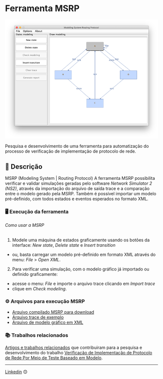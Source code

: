 # Ferramenta MSRP

![msrp](img/msrp-tool.png)

Pesquisa e desenvolvimento de uma ferramenta para automatização do processo de verificação de implementação de protocolo de rede.

## 🚀 Descrição

MSRP (Modeling System | Routing Protocol)
A ferramenta MSRP possibilita verificar e validar simulações geradas pelo software *Network Simulator 2 (NS2)*, através da importação do arquivo de saída trace e a comparação entre o modelo gerado pela MSRP. Também é possível importar um modelo pré-definido, com todos estados e eventos esperados no formato XML.

### 🖥 Execução da ferramenta

###### Como usar a MSRP
 
1. Modele uma máquina de estados graficamente usando os botões da interface: *New state*, *Delete state* e *Insert transition*
 - ou, basta carregar um modelo pré-definido em formato XML através do menu: *File* > *Open XML*.

2. Para verificar uma simulação, com o modelo gráfico já importado ou definido graficamente: 
 - acesse o menu: *File* e importe o arquivo trace clicando em *Import trace*
 - clique em *Check modeling*.

 ### ⚙️ Arquivos para execução MSRP

 - [Arquivo compilado MSRP para download](/Executable-and-files-MSRP/MSRP.jar.zip)
 - [Arquivo trace de exemplo](/Executable-and-files-MSRP/Trace%20File/)
 - [Arquivo de modelo gráfico em XML](/Executable-and-files-MSRP/XML%20Final%20State%20Machine/)

 ### 📚 Trabalhos relacionados

 [Artigos e trabalhos relacionados](/Related-works) que contribuiram para a pesquisa e desenvolvimento do trabalho [Verificação de Implementação de Protocolo de Rede Por Meio de Teste Baseado em Modelo](/Verifica%C3%A7%C3%A3o-de-Implementa%C3%A7%C3%A3o-de-Protocolo-de-Rede-por-Meio-de-Teste-Baseado-em-Modelo.pdf).

---
[Linkedin](https://www.linkedin.com/in/wellitonfernandes/) 😊